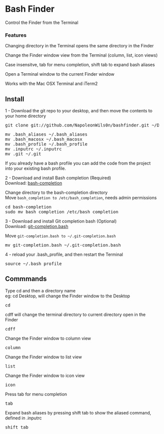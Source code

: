 # Bash Finder 

Control the Finder from the Terminal  

### Features

Changing directory in the Terminal opens the same directory in the Finder  

Change the Finder window view from the Terminal (column, list, icon views)  

Case insensitve, tab for menu completion, shift tab to expand bash aliases 

Open a Terminal window to the current Finder window  

Works with the Mac OSX Terminal and iTerm2

## Install


1 - Download the git repo to your desktop, and then move the contents to your home directory

<pre>git clone git://github.com/NapoleonWils0n/bashfinder.git ~/Desktop/bashfinder</pre>

<pre>
mv .bash_aliases ~/.bash_aliases
mv .bash_macosx ~/.bash_macosx
mv .bash_profile ~/.bash_profile
mv .inputrc ~/.inputrc
mv .git ~/.git
</pre>

If you already have a bash profile you can add the code from the project into your existing bash profile.

2 - Download and install Bash completion (Required)     
Download: [bash-completion](http://bash-completion.alioth.debian.org/ "bash-completion")

Change directory to the bash-completion directory  
Move ``bash_completion to /etc/bash_completion``, needs admin permissions  

<pre>cd bash-completion
sudo mv bash_completion /etc/bash_completion</pre>

3 - Download and install Git completion bash (Optional)  
Download: [git-completion.bash](https://raw.github.com/git/git/master/contrib/completion/git-completion.bash "git-completion.bash")

Move ``git-completion.bash to ~/.git-completion.bash``  

<pre>mv git-completion.bash ~/.git-completion.bash</pre>


4 - reload your .bash_profile, and then restart the Terminal  

<pre>source ~/.bash_profile</pre>  

## Commmands

Type cd and then a directory name   
eg: cd Desktop, will change the Finder window to the Desktop  

<pre>cd</pre>


cdff will change the terminal directory to current directory open in the Finder

<pre>cdff</pre>

Change the Finder window to column view

<pre>column</pre>

Change the Finder window to list view

<pre>list</pre>

Change the Finder window to icon view

<pre>icon</pre>

Press tab for menu completion 

<pre>tab</pre>

Expand bash aliases by pressing shift tab to show the aliased command, defined in .inputrc

<pre>shift tab</pre>

